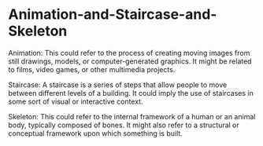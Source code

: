 # Animation-and-Staircase-and-Skeleton

Animation: This could refer to the process of creating moving images from still drawings, models, or computer-generated graphics. It might be related to films, video games, or other multimedia projects.

Staircase: A staircase is a series of steps that allow people to move between different levels of a building. It could imply the use of staircases in some sort of visual or interactive context.

Skeleton: This could refer to the internal framework of a human or an animal body, typically composed of bones. It might also refer to a structural or conceptual framework upon which something is built.
